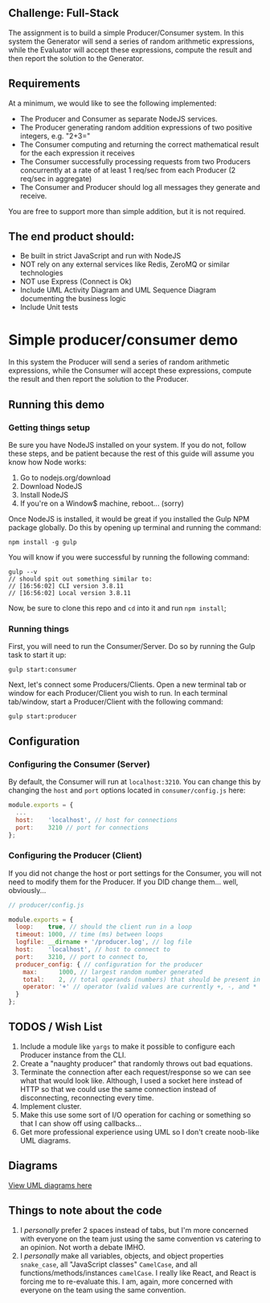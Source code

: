 ## Challenge: Full-Stack

The assignment is to build a simple Producer/Consumer system. In this system the Generator will send a series of random arithmetic expressions, while the Evaluator will accept these expressions, compute the result and then report the solution to the Generator.

## Requirements

At a minimum, we would like to see the following implemented:

* The Producer and Consumer as separate NodeJS services.
* The Producer generating random addition expressions of two positive integers, e.g. "2+3="
* The Consumer computing and returning the correct mathematical result for the each expression it receives
* The Consumer successfully processing requests from two Producers concurrently at a rate of at least 1 req/sec from each Producer (2 req/sec in aggregate)
* The Consumer and Producer should log all messages they generate and receive.

You are free to support more than simple addition, but it is not required.

## The end product should:

* Be built in strict JavaScript and run with NodeJS
* NOT rely on any external services like Redis, ZeroMQ or similar technologies
* NOT use Express (Connect is Ok)
* Include UML Activity Diagram and UML Sequence Diagram documenting the business logic
* Include Unit tests

# Simple producer/consumer demo

In this system the Producer will send a series of random arithmetic expressions, while the Consumer will accept these expressions, compute the result and then report the solution to the Producer.

## Running this demo

### Getting things setup
Be sure you have NodeJS installed on your system. If you do not, follow these steps, and be patient because the rest of this guide will assume you know how Node works:

1. Go to nodejs.org/download
2. Download NodeJS 
3. Install NodeJS
4. If you're on a Window$ machine, reboot... (sorry)

Once NodeJS is installed, it would be great if you installed the Gulp NPM package globally. Do this by opening up terminal and running the command:
```
npm install -g gulp
```
You will know if you were successful by running the following command:
```
gulp --v
// should spit out something similar to:
// [16:56:02] CLI version 3.8.11
// [16:56:02] Local version 3.8.11
```
Now, be sure to clone this repo and `cd` into it and run `npm install`;

### Running things

First, you will need to run the Consumer/Server. Do so by running the Gulp task to start it up:
```
gulp start:consumer
```
Next, let's connect some Producers/Clients. Open a new terminal tab or window for each Producer/Client you wish to run. In each terminal tab/window, start a Producer/Client with the following command:
```
gulp start:producer
```
## Configuration

### Configuring the Consumer (Server)

By default, the Consumer will run at `localhost:3210`. You can change this by changing the `host` and `port` options located in `consumer/config.js` here:
```javascript
module.exports = {
  ...
  host:    'localhost', // host for connections
  port:    3210 // port for connections
};
```

### Configuring the Producer (Client)

If you did not change the host or port settings for the Consumer, you will not need to modify them for the Producer. If you DID change them... well, obviously...
```javascript
// producer/config.js

module.exports = {
  loop:    true, // should the client run in a loop
  timeout: 1000, // time (ms) between loops
  logfile: __dirname + '/producer.log', // log file
  host:    'localhost', // host to connect to
  port:    3210, // port to connect to,
  producer_config: { // configuration for the producer
    max:      1000, // largest random number generated
    total:    2, // total operands (numbers) that should be present in the equation
    operator: '+' // operator (valid values are currently +, -, and *
  }
};
```
## TODOS / Wish List
1. Include a module like `yargs` to make it possible to configure each Producer instance from the CLI.
2. Create a "naughty producer" that randomly throws out bad equations.
3. Terminate the connection after each request/response so we can see what that would look like. Although, I used a socket here instead of HTTP so that we could use the same connection instead of disconnecting, reconnecting every time.
4. Implement cluster.
5. Make this use some sort of I/O operation for caching or something so that I can show off using callbacks...
6. Get more professional experience using UML so I don't create noob-like UML diagrams.

## Diagrams
[View UML diagrams here](https://github.com/brianblocker/producer-consumer/tree/master/diagrams)

## Things to note about the code
1. I _personally_ prefer 2 spaces instead of tabs, but I'm more concerned with everyone on the team just using the same convention vs catering to an opinion. Not worth a debate IMHO.
2. I _personally_ make all variables, objects, and object properties `snake_case`, all "JavaScript classes" `CamelCase`, and all functions/methods/instances `camelCase`. I really like React, and React is forcing me to re-evaluate this. I am, again, more concerned with everyone on the team using the same convention.
